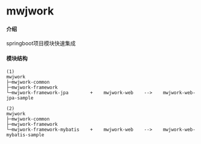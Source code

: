 # mwjwork

#### 介绍
springboot项目模块快速集成

#### 模块结构
~~~~
(1)
mwjwork
├─mwjwork-common
├─mwjwork-framework
└─mwjwork-framework-jpa        +    mwjwork-web    -->    mwjwork-web-jpa-sample

(2)
mwjwork
├─mwjwork-common
├─mwjwork-framework
└─mwjwork-framework-mybatis    +    mwjwork-web    -->    mwjwork-web-mybatis-sample
~~~~
